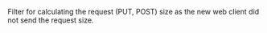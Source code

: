 Filter for calculating the request (PUT, POST) size as the new web client did not send the request size.